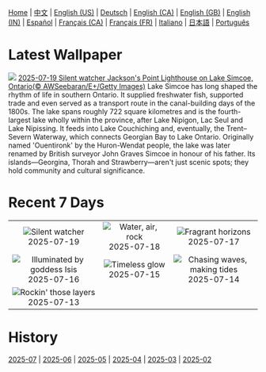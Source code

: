 [Home](../README.md) | [中文](zh-CN.md) | [English (US)](en-US.md) | [Deutsch](de-DE.md) | [English (CA)](en-CA.md) | [English (GB)](en-GB.md) | [English (IN)](en-IN.md) | [Español](es-ES.md) | [Français (CA)](fr-CA.md) | [Français (FR)](fr-FR.md) | [Italiano](it-IT.md) | [日本語](ja-JP.md) | [Português](pt-BR.md)

# Latest Wallpaper
![](https://www.bing.com/th?id=OHR.SimcoeLighthouse_EN-CA4989806848_UHD.jpg)
[2025-07-19 Silent watcher Jackson's Point Lighthouse on Lake Simcoe, Ontario(© AWSeebaran/E+/Getty Images)](https://www.bing.com/th?id=OHR.SimcoeLighthouse_EN-CA4989806848_UHD.jpg)
Lake Simcoe has long shaped the rhythm of life in southern Ontario. It supplied freshwater fish, supported trade and even served as a transport route in the canal-building days of the 1800s. The lake spans roughly 722 square kilometres and is the fourth-largest lake wholly within the province, after Lake Nipigon, Lac Seul and Lake Nipissing. It feeds into Lake Couchiching and, eventually, the Trent–Severn Waterway, which connects Georgian Bay to Lake Ontario. Originally named 'Ouentironk' by the Huron-Wendat people, the lake was later renamed by British surveyor John Graves Simcoe in honour of his father. Its islands—Georgina, Thorah and Strawberry—aren't just scenic spots; they hold community and cultural significance.

# Recent 7 Days
|  |  |  |
|:---:|:---:|:---:|
| ![](https://www.bing.com/th?id=OHR.SimcoeLighthouse_EN-CA4989806848_400x240.jpg "Silent watcher") 2025-07-19 | ![](https://www.bing.com/th?id=OHR.OroseiSardegna_EN-CA6517988362_400x240.jpg "Water, air, rock") 2025-07-18 | ![](https://www.bing.com/th?id=OHR.FranceLavender_EN-CA4651592826_400x240.jpg "Fragrant horizons") 2025-07-17 |
| ![](https://www.bing.com/th?id=OHR.TemplePhilae_EN-CA4518943728_400x240.jpg "Illuminated by goddess Isis") 2025-07-16 | ![](https://www.bing.com/th?id=OHR.PerseidsPine_EN-CA4357451689_400x240.jpg "Timeless glow") 2025-07-15 | ![](https://www.bing.com/th?id=OHR.YoungShark_EN-CA4182495058_400x240.jpg "Chasing waves, making tides") 2025-07-14 |
| ![](https://www.bing.com/th?id=OHR.BasaltColumns_EN-CA4039785638_400x240.jpg "Rockin' those layers") 2025-07-13 |  |  |

# History
[2025-07](../archives/wallpaper/en-CA/w_2025_07.md) | [2025-06](../archives/wallpaper/en-CA/w_2025_06.md) | [2025-05](../archives/wallpaper/en-CA/w_2025_05.md) | [2025-04](../archives/wallpaper/en-CA/w_2025_04.md) | [2025-03](../archives/wallpaper/en-CA/w_2025_03.md) | [2025-02](../archives/wallpaper/en-CA/w_2025_02.md)
